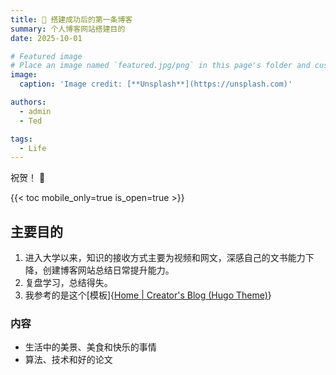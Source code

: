 ```yaml
---
title: 🎉 搭建成功后的第一条博客
summary: 个人博客网站搭建目的
date: 2025-10-01

# Featured image
# Place an image named `featured.jpg/png` in this page's folder and customize its options here.
image:
  caption: 'Image credit: [**Unsplash**](https://unsplash.com)'

authors:
  - admin
  - Ted

tags:
  - Life
---
```

祝贺！ 👋

{{< toc mobile_only=true is_open=true >}}

## 主要目的

1. 进入大学以来，知识的接收方式主要为视频和网文，深感自己的文书能力下降，创建博客网站总结日常提升能力。
2. 复盘学习，总结得失。
3. 我参考的是这个[模板]{[Home | Creator's Blog (Hugo Theme)](https://hugo-blog-theme.netlify.app/)}

### 内容

- 生活中的美景、美食和快乐的事情
- 算法、技术和好的论文
